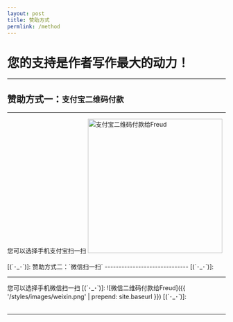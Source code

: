 ```yaml
---
layout: post
title: 赞助方式
permlink: /method
---
```


您的支持是作者写作最大的动力！
==============================

<hr>

赞助方式一：`支付宝二维码付款`
------------------------------

<hr>
您可以选择手机支付宝扫一扫

<img src="{{ '/styles/images/zhifubao.png' | prepend: site.baseurl }}" alt="支付宝二维码付款给Freud" width="310" />

<br>
<br>
[(´･_･`)]:
赞助方式二：`微信扫一扫`
------------------------------
[(´･_･`)]:
<hr>
您可以选择手机微信扫一扫
[(´･_･`)]:
![微信二维码付款给Freud]({{ '/styles/images/weixin.png' | prepend: site.baseurl }})
[(´･_･`)]:
<br>
<br>

<hr>
